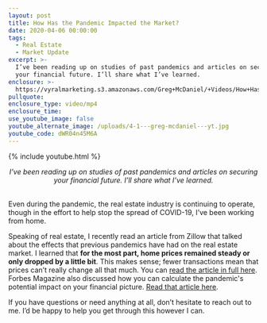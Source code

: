 ```yaml
---
layout: post
title: How Has the Pandemic Impacted the Market?
date: 2020-04-06 00:00:00
tags:
  - Real Estate
  - Market Update
excerpt: >-
  I’ve been reading up on studies of past pandemics and articles on securing
  your financial future. I’ll share what I’ve learned.
enclosure: >-
  https://vyralmarketing.s3.amazonaws.com/Greg+McDaniel/+Videos/How+Has+the+Pandemic+Impacted+the+Market_.mp4
pullquote:
enclosure_type: video/mp4
enclosure_time:
use_youtube_image: false
youtube_alternate_image: /uploads/4-1---greg-mcdaniel---yt.jpg
youtube_code: dWR04n45M6A
---
```


{% include youtube.html %}

<center><em>I&rsquo;ve been reading up on studies of past pandemics and articles on securing your financial future. I&rsquo;ll share what I&rsquo;ve learned.</em></center>

<br>Even during the pandemic, the real estate industry is continuing to operate, though in the effort to help stop the spread of COVID-19, I’ve been working from home.

Speaking of real estate, I recently read an article from Zillow that talked about the effects that previous pandemics have had on the real estate market. I learned that **for the most part, home prices remained steady or only dropped by a little bit**. This makes sense; fewer transactions mean that prices can’t really change all that much. You can <u><a target="_blank" href="https://www.zillow.com/research/pandemic-literature-review-26643/">read the article in full here</a></u>. Forbes Magazine also discussed how you can calculate the pandemic's potential impact on your financial picture. <u><a target="_blank" href="https://www.forbes.com/sites/advisor/2020/03/22/your-money-and-coronavirus-a-financial-protection-guide/#1c6fdab9306a">Read that article here</a></u>.

If you have questions or need anything at all, don’t hesitate to reach out to me. I’d be happy to help you get through this however I can.